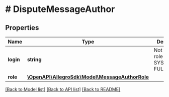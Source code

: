 # # DisputeMessageAuthor

## Properties

Name | Type | Description | Notes
------------ | ------------- | ------------- | -------------
**login** | **string** | Not present if role is ADMIN, SYSTEM or FULFILLMENT | [optional]
**role** | [**\OpenAPI\AllegroSdk\Model\MessageAuthorRole**](MessageAuthorRole.md) |  |

[[Back to Model list]](../../README.md#models) [[Back to API list]](../../README.md#endpoints) [[Back to README]](../../README.md)
